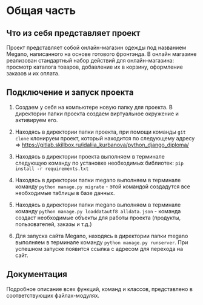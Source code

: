 # Общая часть

## Что из себя представляет проект
Проект представляет собой онлайн-магазин одежды под названием Megano, написанного на основе готового фронтэнда.
В онлайн магазине реализован стандартный набор действий для онлайн-магазина: просмотр каталога товаров, добавление их в корзину, оформление заказов и их оплата.


## Подключение и запуск проекта

1. Создаем у себя на компьютере новую папку для проекта. 
   В директории папки проекта создаем виртуальное окружение и активируем его. 

2. Находясь в директории папки проекта, при помощи команды `git clone` клонируем проект, который находится по следующему адресу => 
    https://gitlab.skillbox.ru/idaliia_kurbanova/python_django_diploma/

3. Находясь в директории проекта выполняем в терминале следующую команду по установке необходимых библиотек:
   `pip install -r requirements.txt`

4. Находясь в директории папки megano выполняем в терминале команду `python manage.py migrate` - этой командой создадутся все необходимые таблицы в базе данных.

5. Находясь в директории папки megano выполняем в терминале команду `python manage.py loaddatautf8 alldata.json` - команда создаст 
   необходимые объекты для работы проекта (продукты, пользователей, заказы и т.д.)

6. Для запуска сайта Megano, находясь в директории папки megano выполняем в терминале команду `python manage.py runserver`.
   При успешном запуске появится ссылка с адресом для перехода на сайт.


## Документация

   Подробное описание всех функций, команд и классов, представлено в соответствующих файлах-модулях.